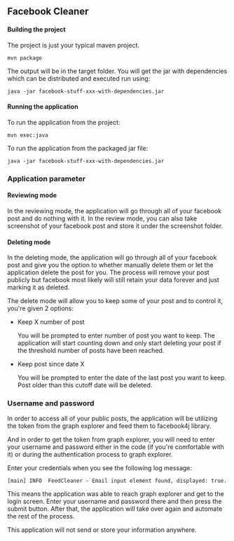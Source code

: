 ## Facebook Cleaner

#### Building the project
The project is just your typical maven project.

```mvn package```

The output will be in the target folder. You will get the jar with
dependencies which can be distributed and executed run using:

```java -jar facebook-stuff-xxx-with-dependencies.jar```

#### Running the application
To run the application from the project:

```mvn exec:java```

To run the application from the packaged jar file:

```java -jar facebook-stuff-xxx-with-dependencies.jar```

### Application parameter 

#### Reviewing mode

In the reviewing mode, the application will go through all of your facebook
post and do nothing with it. In the review mode, you can also take screenshot
of your facebook post and store it under the screenshot folder.

#### Deleting mode

In the deleting mode, the application will go through all of your facebook
post and give you the option to whether manually delete them or let the 
application delete the post for you. The process will remove your post
publicly but facebook most likely will still retain your data forever and
just marking it as deleted.


The delete mode will allow you to keep some of your post and to control it,
you're given 2 options:

* Keep X number of post

  You will be prompted to enter number of post you want to keep. The
  application will start counting down and only start deleting your post if
  the threshold number of posts have been reached.
  
* Keep post since date X

  You will be prompted to enter the date of the last post you want to keep.
  Post older than this cutoff date will be deleted.


### Username and password
In order to access all of your public posts, the application will be
utilizing the token from the graph explorer and feed them to facebook4j
library.

And in order to get the token from graph explorer, you will need to enter your
username and password either in the code (if you're comfortable with it) or
during the authentication process to graph explorer.

Enter your credentials when you see the following log message:

```[main] INFO  FeedCleaner - Email input element found, displayed: true.```

This means the application was able to reach graph explorer and get to the
login screen. Enter your username and password there and then press the
submit button. After that, the application will take over again and automate
the rest of the process.

This application will not send or store your information anywhere.
